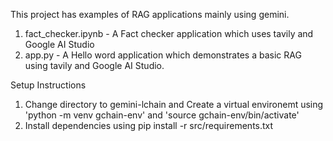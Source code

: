 This project has examples of RAG applications mainly using gemini.
1. fact_checker.ipynb - A Fact checker application which uses tavily and Google AI Studio 
2. app.py - A Hello word application which demonstrates a basic RAG using tavily and Google AI Studio.

Setup Instructions
1. Change directory to gemini-lchain and Create a virtual environemt using 'python -m venv gchain-env' and 'source gchain-env/bin/activate'
2. Install dependencies using pip install -r src/requirements.txt
